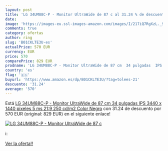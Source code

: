```yaml
---
layout: post
title: 'LG 34UM88C-P - Monitor UltraWide de 87 c al 31.24 % de descuento'
date: 
image: 'https://images-eu.ssl-images-amazon.com/images/I/217iQ7RgXzL._SL200_.jpg'
comments: true
category: ofertas
author: ring
slug: 'B01CKLTE3U-es'
actualPrice: 570 EUR
currency: EUR
price: 570
comparePrice: 829 EUR
prodname: 'LG 34UM88C-P - Monitor UltraWide de 87 cm  34 pulgadas  IPS  3440 x 1440 pixeles  5 ms  21:9  250 cd/m2  Color Negro'
country: 'es'
flag: '🇪🇸'
buyurl: 'https://www.amazon.es/dp/B01CKLTE3U/?tag=tolees-21'
descuento: '31.24'
average: '570'
---
```


Está [LG 34UM88C-P - Monitor UltraWide de 87 cm  34 pulgadas  IPS  3440 x 1440 pixeles  5 ms  21:9  250 cd/m2  Color Negro](https://www.amazon.es/dp/B01CKLTE3U/?tag=tolees-21) con 31.24 de descuento por 570 EUR (original: 829 EUR) en el siguiente enlace!

[![LG 34UM88C-P - Monitor UltraWide de 87 c](https://images-eu.ssl-images-amazon.com/images/I/217iQ7RgXzL._SL200_.jpg)](https://www.amazon.es/dp/B01CKLTE3U/?tag=tolees-21)

ℹ️:


[Ver la oferta!!](https://www.amazon.es/dp/B01CKLTE3U/?tag=tolees-21)
